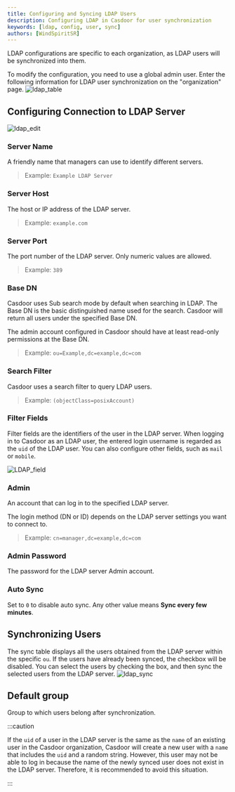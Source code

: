 ```yaml
---
title: Configuring and Syncing LDAP Users
description: Configuring LDAP in Casdoor for user synchronization
keywords: [ldap, config, user, sync]
authors: [WindSpiritSR]
---
```


LDAP configurations are specific to each organization, as LDAP users will be synchronized into them.

To modify the configuration, you need to use a global admin user. Enter the following information for LDAP user synchronization on the "organization" page.
![ldap_table](/img/ldap/ldap_table.png)

## Configuring Connection to LDAP Server

![ldap_edit](/img/ldap/ldap_edit.png)

### Server Name

A friendly name that managers can use to identify different servers.

> Example: `Example LDAP Server`

### Server Host

The host or IP address of the LDAP server.

> Example: `example.com`

### Server Port

The port number of the LDAP server. Only numeric values are allowed.

> Example: `389`

### Base DN

Casdoor uses Sub search mode by default when searching in LDAP. The Base DN is the basic distinguished name used for the search. Casdoor will return all users under the specified Base DN.

The admin account configured in Casdoor should have at least read-only permissions at the Base DN.

> Example: `ou=Example,dc=example,dc=com`

### Search Filter

Casdoor uses a search filter to query LDAP users.

> Example: `(objectClass=posixAccount)`

### Filter Fields

Filter fields are the identifiers of the user in the LDAP server. When logging in to Casdoor as an LDAP user, the entered login username is regarded as the `uid` of the LDAP user. You can also configure other fields, such as `mail` or `mobile`.

![LDAP_field](/img/ldap/ldap_field.gif)

### Admin

An account that can log in to the specified LDAP server.

The login method (DN or ID) depends on the LDAP server settings you want to connect to.

> Example: `cn=manager,dc=example,dc=com`

### Admin Password

The password for the LDAP server Admin account.

### Auto Sync

Set to `0` to disable auto sync. Any other value means **Sync every few minutes**.

## Synchronizing Users

The sync table displays all the users obtained from the LDAP server within the specific `ou`. If the users have already been synced, the checkbox will be disabled. You can select the users by checking the box, and then sync the selected users from the LDAP server.
![ldap_sync](/img/ldap/ldap_sync.png)

## Default group

Group to which users belong after synchronization.

:::caution

If the `uid` of a user in the LDAP server is the same as the `name` of an existing user in the Casdoor organization, Casdoor will create a new user with a `name` that includes the `uid` and a random string. However, this user may not be able to log in because the name of the newly synced user does not exist in the LDAP server. Therefore, it is recommended to avoid this situation.

:::
